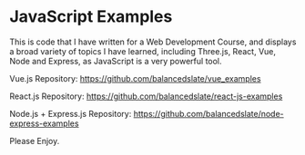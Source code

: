 # JavaScript Examples

This is code that I have written for a Web Development Course,
and displays a broad variety of topics I have learned,
including Three.js, React, Vue, Node and Express,
as JavaScript is a very powerful tool.

Vue.js Repository: https://github.com/balancedslate/vue_examples

React.js Repository: https://github.com/balancedslate/react-js-examples

Node.js + Express.js Repository: https://github.com/balancedslate/node-express-examples

Please Enjoy.
